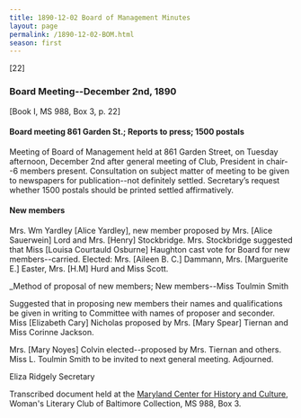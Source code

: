 ```yaml
---
title: 1890-12-02 Board of Management Minutes
layout: page
permalink: /1890-12-02-BOM.html
season: first
---
```


<style>
    #maincontent{
        font-size:1.4em;
    }
</style>
[22]

### Board Meeting--December 2nd, 1890
[Book I, MS 988, Box 3, p. 22]

#### Board meeting 861 Garden St.; Reports to press; 1500 postals

Meeting of Board of Management held at 861 Garden Street, on Tuesday afternoon, December 2nd after general meeting of Club, President in chair--6 members present. Consultation on subject matter of meeting to be given to newspapers for publication--not definitely settled. Secretary’s request whether 1500 postals should be printed settled affirmatively.

#### New members

Mrs. Wm Yardley [Alice Yardley], new member proposed by Mrs. [Alice Sauerwein] Lord and Mrs. [Henry] Stockbridge. Mrs. Stockbridge suggested that Miss [Louisa Courtauld Osburne] Haughton cast vote for Board for new members--carried. Elected: Mrs. [Aileen B. C.] Dammann, Mrs.  [Marguerite E.] Easter, Mrs. [H.M] Hurd and Miss Scott.

_Method of proposal of new members; New members--Miss Toulmin Smith

Suggested that in proposing new members their names and qualifications be given in writing to Committee with names of proposer and seconder. Miss [Elizabeth Cary] Nicholas proposed by Mrs. [Mary Spear] Tiernan and Miss Corinne Jackson.

Mrs. [Mary Noyes] Colvin elected--proposed by Mrs. Tiernan and others. Miss L. Toulmin Smith to be invited to next general meeting. Adjourned.

Eliza Ridgely
Secretary

Transcribed document held at the [Maryland Center for History and Culture](http://mdhs.org/), Woman's Literary Club of Baltimore Collection, MS 988, Box 3. 